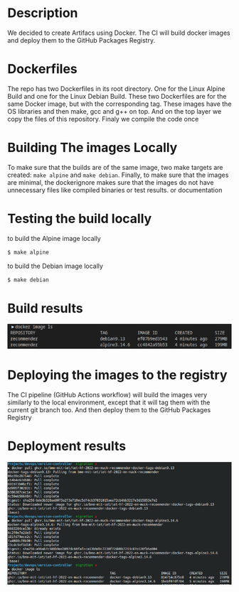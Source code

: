 # Description

We decided to create Artifacs using Docker. The CI will build docker images and deploy them to the GitHub Packages Registry.


# Dockerfiles

The repo has two Dockerfiles in its root directory. One for the Linux Alpine Build and one for the Linux Debian Build. These two Dockerfiles are for the same Docker image, but with the corresponding tag. These images have the OS libraries and then make, gcc and g++ on top. And on the top layer we copy the files of this repository. Finaly we compile the code once

# Building The images Locally

 To make sure that the builds are of the same image, two make targets are created: `make alpine` and `make debian`. Finally, to make sure that the images are minimal, the dockerignore makes sure that the images do not have unnecessary files like compiled binaries or test results. or documentation

# Testing the build locally

to build the Alpine image locally
```bash
$ make alpine
```
to build the Debian image locally
```bash
$ make debian
```
# Build results

![docker build](./img/Docker-Local-Build.png)

# Deploying the images to the registry

The CI pipeline (GitHub Actions workflow) will build the images very similarly to the local environment, except that it will tag them with the current git branch too. And then deploy them to the GitHub Packages Registry

# Deployment results

![docker publish](./img/Docker-Publish.png)

